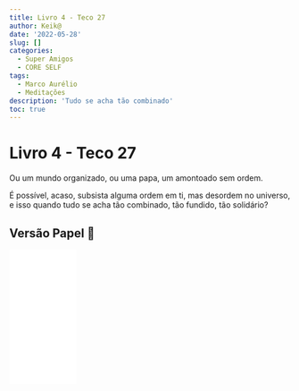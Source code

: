 ```yaml
---
title: Livro 4 - Teco 27
author: Keik@
date: '2022-05-28'
slug: []
categories:
  - Super Amigos
  - CORE SELF
tags:
  - Marco Aurélio
  - Meditações
description: 'Tudo se acha tão combinado'
toc: true
---
```


# Livro 4 - Teco 27

Ou um mundo organizado, ou uma papa, um amontoado sem ordem.

É possível, acaso, subsista alguma ordem em ti, mas desordem no universo, e isso quando tudo se acha tão combinado, tão fundido, tão solidário?

## Versão Papel :book:
<iframe style="width:120px;height:240px;" marginwidth="0" marginheight="0" scrolling="no" frameborder="0" src="//ws-na.amazon-adsystem.com/widgets/q?ServiceVersion=20070822&OneJS=1&Operation=GetAdHtml&MarketPlace=BR&source=ss&ref=as_ss_li_til&ad_type=product_link&tracking_id=mundodekeika-20&language=pt_BR&marketplace=amazon&region=BR&placement=B092FVY4BB&asins=B092FVY4BB&linkId=37c5ec14221f61f811029aa88b520891&show_border=true&link_opens_in_new_window=true"></iframe>